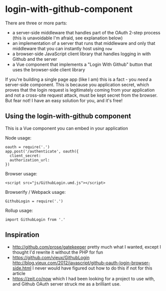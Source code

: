 # login-with-github-component

There are three or more parts:

- a server-side middleware that handles part of the OAuth 2-step process (this is unavoidable I'm afraid, see explanation below)
- an implementation of a server that runs that middleware and only that middleware that you can instantly host using `now`
- a browser-side JavaScript client library that handles logging in with Github and the server
- a Vue component that implements a "Login With Github" button that uses the browser-side client library

If you're building a single page app (like I am) this is a fact - you
*need* a server-side component. This is because you application secret,
which proves that the login request is legitimately coming from your application
and not a cross-site request attack, must be kept secret from the browser.
But fear not! I have an easy solution for you, and it's free!

## Using the login-with-github component

This is a Vue component you can embed in your application

Node usage:

    oauth = require('.')
    app.post('/authenticate', oauth({
      client_secret:
      authorization_url:
    })

Browser usage:

    <script src="js/GithubLogin.umd.js"></script>

Browserify / Webpack usage:

    GithubLogin = require('.')

Rollup usage:

    import GithubLogin from '.'

## Inspiration
- http://github.com/prose/gatekeeper pretty much what I wanted, except I thought I'd rewrite it without the PHP for fun
- https://github.com/vjeux/GithubLogin http://blog.vjeux.com/2012/javascript/github-oauth-login-browser-side.html
  I never would have figured out how to do this if not for this article
- https://zeit.co/now which I had been looking for a project to use with, and Github OAuth server struck me as a brilliant use.
